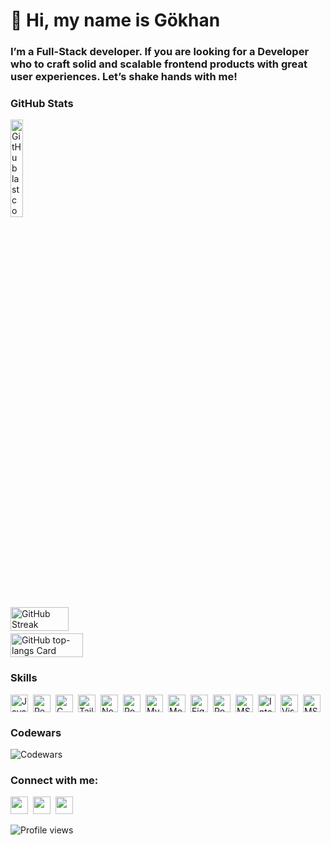<div id="toc">
  <ul align="left" style="list-style: none">
    <summary>
      <h1>
        👋 Hi, my name is Gökhan
      </h1>
    </summary>
  </ul>
</div>

**<h3 align="left">I’m a Full-Stack developer. If you are looking for a Developer who to craft solid and scalable frontend products with great user experiences. Let’s shake hands with me!</h3>**

**<h3 align="left">GitHub Stats</h3>**


  <img width="20%" src="https://img.shields.io/github/last-commit/gkhns89?style=for-the-badge" alt="GitHub last commit" />
<div style="display: flex; flex-direction: column; gap: 4px; justify-content: center;">
  <img width="43%" src="https://streak-stats.vercel.app?user=gkhns89&theme=react" alt="GitHub Streak" />
  <img width="48%" src="https://github-readme-stats.vercel.app/api/top-langs?username=gkhns89&theme=react&hide_title=false&layout=compact&langs_count=6&hide_progress=false&card_width=400" alt="GitHub top-langs Card" />
</div>

**<h3 align="left">Skills</h3>**

<div style="display: flex; flex-wrap: wrap; gap: 4px; justify-content: left;">
<img src="https://img.shields.io/badge/JavaScript-21232A?logo=javascript&logoColor=white" height="28" alt="JavaScript" style="margin-right: 4px"> 
<img src="https://img.shields.io/badge/React-21232A?logo=react&logoColor=ffffff" height="28" alt="React" style="margin-right: 4px"> 
<img src="https://img.shields.io/badge/C_Sharp-21232A?logo=sharp&logoColor=white" height="28" alt="C Sharp" style="margin-right: 4px">
<img src="https://img.shields.io/badge/Tailwind_CSS-21232A?logo=tailwind-css&logoColor=white" height="28" alt="Tailwind CSS" style="margin-right: 4px">
<img src="https://img.shields.io/badge/Node.js-21232A?logo=node.js&logoColor=white" height="28" alt="Node.js" style="margin-right: 4px">
<img src="https://img.shields.io/badge/PostgreSQL-21232A?logo=postgresql&logoColor=white" height="28" alt="PostgreSQL" style="margin-right: 4px">
<img src="https://img.shields.io/badge/MySQL-21232A?logo=mysql&logoColor=white" height="28" alt="MySQL" style="margin-right: 4px">
<img src="https://img.shields.io/badge/MongoDB-21232A?logo=mongodb&logoColor=white" height="28" alt="MongoDB" style="margin-right: 4px">
<img src="https://img.shields.io/badge/Figma-21232A?logo=figma&logoColor=white" height="28" alt="Figma" style="margin-right: 4px">
<img src="https://img.shields.io/badge/Postman-21232A?logo=postman&logoColor=white" height="28" alt="Postman" style="margin-right: 4px">
<img src="https://img.shields.io/badge/GitHub-21232A?logo=github&logoColor=white" height="28" alt="MS SQL" style="margin-right: 4px">
<img src="https://img.shields.io/badge/IntelliJ_IDEA-21232A?logo=intellijidea&logoColor=white" height="28" alt="IntelliJ IDEA" style="margin-right: 4px">
<img src="https://img.shields.io/badge/Visual_Studio_Code-21232A?logo=visual-studio-code&logoColor=white" height="28" alt="Visual Studio Code" style="margin-right: 4px">
<img src="https://img.shields.io/badge/MS_SQL-21232A?logo=sql&logoColor=white" height="28" alt="MS SQL" style="margin-right: 4px">
  
</div>

**<h3 align="left">Codewars</h3>**

<img src="https://www.codewars.com/users/gkhns89/badges/large" alt="Codewars">

**<h3 align="left">Connect with me:</h3>**

<p align="left"><a href="https://github.com/gkhns89" target="_blank"><img src="https://img.shields.io/badge/GitHub-21232A?style=for-the-badge&logo=github&logoColor=white" height="28" style="margin-right: 4px"></a> <a href="https://www.linkedin.com/in/gokhansisman" target="_blank"><img src="https://img.shields.io/badge/LinkedIn-21232A?style=for-the-badge&logo=linkedin&logoColor=white" height="28" style="margin-right: 4px"></a> <a href="https://gokhan.codes" target="_blank"><img src="https://img.shields.io/badge/Personal_Page-21232A?style=for-the-badge&logo=homepage&logoColor=white" height="28" style="margin-right: 4px"></a></p>

![Profile views](https://komarev.com/ghpvc/?username=gkhns89&label=Profile%20views&color=4338ca&style=flat)
